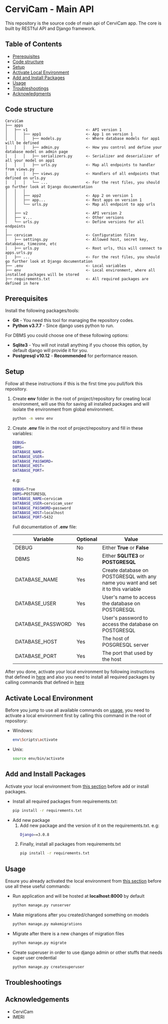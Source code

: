 # CerviCam - Main API
This repository is the source code of main api of CerviCam app. The core is built by RESTful API and Django framework.

## **Table of Contents**
- [Prerequisites](#prerequisites)
- [Code structure](#structure)
- [Setup](#setup)
- [Activate Local Environment](#activate-local-environment)
- [Add and Install Packages](#add-and-install-packages)
- [Usage](#usage)
- [Troubleshootings](#troubleshootings)
- [Acknowledgments](#acknowledgments)

## **Code structure**
```
CerviCam
├── apps
│   ├── v1                          <- API version 1                                 
│   │   ├── app1                    <- App 1 on version 1
│   │   │   ├── models.py           <- Where database models for app1 will be defined
│   │   │   ├── admin.py            <- How you control and define your database model on admin page
│   │   │   ├── serializers.py      <- Serializer and deserializer of all your model on app1
│   │   │   ├── urls.py             <- Map all endpoints to handler from views.py
│   │   │   ├── views.py            <- Handlers of all endpoints that defined on urls.py
│   │   │   └── ...                 <- For the rest files, you should go further look at Django documentation
│   │   │
│   │   ├── app2                    <- App 2 on version 1
│   │   ├── app...                  <- Rest apps on version 1
│   │   └── urls.py                 <- Map all endpoint to app urls
│   │
│   ├── v2                          <- API version 2
│   ├── v...                        <- Other versions
│   └── urls.py                     <- Define versions for all endpoints
│
├── cervicam                        <- Configuration files
│   ├── settings.py                 <- Allowed host, secret key, database, timezone, etc
│   ├── urls.py                     <- Root urls, this will connect to apps.urls.py
│   ├── ...                         <- For the rest files, you should go further look at Django documentation
├── .env                            <- Local variables
├── env                             <- Local environment, where all installed packages will be stored
├── requirements.txt                <- All required packages are defined in here

```
## **Prerequisites**
Install the following packages/tools:
- **Git** - You need this tool for managing the repository codes.
- **Python v3.7.7** - Since django uses python to run.

For DBMS you could choose one of these following options:
- **Sqlite3** - You will not install anything if you choose this option, by default django will provide it for you.
- **Postgresql v10.12** - **Recommended** for performance reason.

## **Setup**
Follow all these instructions if this is the first time you pull/fork this repository.
1. Create **env** folder in the root of project/repository for creating local environment, will use this for saving  all installed packages and will isolate the environment from global environment.
    ```bash
    python -m venv env
    ```
2. Create **.env** file in the root of project/repository and fill in these variables:
    ```bash
    DEBUG=
    DBMS=
    DATABASE_NAME=
    DATABASE_USER=
    DATABASE_PASSWORD=
    DATABASE_HOST=
    DATABASE_PORT=
    ```
    
    e.g:
    ```bash
    DEBUG=True
    DBMS=POSTGRESQL
    DATABASE_NAME=cervicam
    DATABASE_USER=cervicam_user
    DATABASE_PASSWORD=password
    DATABASE_HOST=localhost
    DATABASE_PORT=5432
    ```

    Full documentation of **.env** file:

    | Variable          | Optional | Value                                                                             |
    |-------------------|-------------|-----------------------------------------------------------------------------------|
    | DEBUG             | No          | Either **True** or **False**                                                              |
    | DBMS              | No          | Either **SQLITE3** or **POSTGRESQL**                                                      |
    | DATABASE_NAME     | Yes         | Create database on POSTGRESQL with any name you want and set it to this variable  |
    | DATABASE_USER     | Yes         | User's name to access the database on POSTGRESQL                                  |
    | DATABASE_PASSWORD | Yes         | User's password to access the database on POSTGRESQL                              |
    | DATABASE_HOST     | Yes         | The host of POSGRESQL server                                                      |
    | DATABASE_PORT     | Yes         | The port that used by the host                                                    |
After you done, activate your local environment by following instructions that defined in [here](#activate-local-environment) and also you need to install all required packages by calling commands that defined in [here](#add-and-install-environment)

## **Activate Local Environment**
Before you jump to use all available commands on [usage](#usage), you need to activate a local environment first by calling this command in the root of repository:
- Windows:
    ```bash
    env\Scripts\activate
    ```
- Unix:
    ```bash
    source env/bin/activate
    ```

## **Add and Install Packages**
Activate your local environment from [this section](#activate-local-environment) before add or install packages.
- Install all required packages from requirements.txt:
    ```bash
    pip install -r requirements.txt
    ```
- Add new package
    1. Add new package and the version of it on the requirements.txt. e.g:
        ```bash
        Django==3.0.8
        ```
    2. Finally, install all packages from requirements.txt
       ```bash
       pip install -r requirements.txt
       ```
    

## **Usage**
Ensure you already activated the local environment from [this section](#activate-local-environment) before use all these useful commands:
- Run application and will be hosted at **localhost:8000** by default
    ```bash
    python manage.py runserver
    ```
- Make migrations after you created/changed something on models
    ```bash
    python manage.py makemigrations
    ```
- Migrate after there is a new changes of migration files
    ```bash
    python manage.py migrate
    ```
- Create superuser in order to use django admin or other stuffs that needs super user credential
    ```bash
    python manage.py createsuperuser
    ```
## **Troubleshootings**

## **Acknowledgements**
- CerviCam
- IMERI



